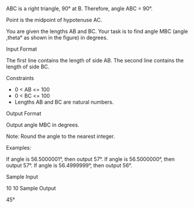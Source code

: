 ABC is a right triangle, 90° at B.
Therefore, angle ABC = 90°.

Point  is the midpoint of hypotenuse AC.

You are given the lengths AB and BC.
Your task is to find angle MBC (angle ,theta° as shown in the figure) in degrees.

Input Format

The first line contains the length of side AB.
The second line contains the length of side BC.

Constraints

* 0 < AB <= 100
* 0 < BC <= 100
* Lengths AB and BC are natural numbers.

Output Format

Output angle MBC in degrees.

Note: Round the angle to the nearest integer.

Examples:

If angle is 56.5000001°, then output 57°.
If angle is 56.5000000°, then output 57°.
If angle is 56.4999999°, then output 56°.

Sample Input

10
10
Sample Output

45°
